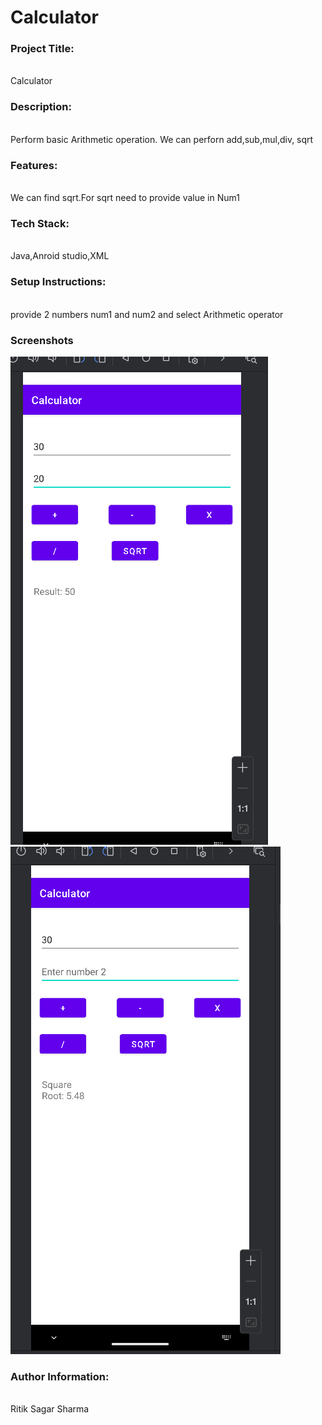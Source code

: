# Calculator
<h3>Project Title:</h3><br>
Calculator<br>
<h3>Description:</h3><br>
Perform basic Arithmetic operation. We can perforn add,sub,mul,div, sqrt<br>
<h3>Features:</h3><br>
We can find sqrt.For sqrt need to provide value in Num1<br>
<h3>Tech Stack:</h3><br>
Java,Anroid studio,XML<br>
<h3>Setup Instructions:</h3><br>
provide 2 numbers num1 and num2 and select Arithmetic operator<br>
<h3>Screenshots</h3>

![Screenshot 1](https://github.com/Ritiksagar-1008/Calculator/blob/main/images/Screenshot%202025-02-10%20152134.png)<br>
![Screenshot 2](https://github.com/Ritiksagar-1008/Calculator/blob/main/images/Screenshot%202025-02-10%20152208.png)<br>
<h3>Author Information:</h3><br>
Ritik Sagar Sharma<br>
